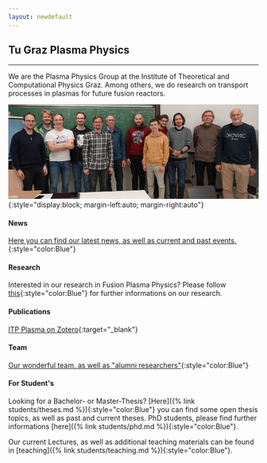 ```yaml
---
layout: newdefault
---
```

## Tu Graz Plasma Physics

----

We are the Plasma Physics Group at the Institute of Theoretical and Computational Physics Graz.
Among others, we do research on transport processes in plasmas for future fusion reactors.
<!---(This is a filler space which will eventually be filled with meaningful information about the Team, the Research, etc.)--->

![The Plasma Physics group at Graz University of Technology](/assets/Team/team.jpg "TUG ITPCP Plasma Group"){:style="display:block; margin-left:auto; margin-right:auto"}

#### News

[Here you can find our latest news, as well as current and past events.](/newsupdates "TUG ITP Plasma News"){:style="color:Blue"}

#### Research

Interested in our research in Fusion Plasma Physics? 
Please follow [this](/research "TUG ITP Plasma Research"){:style="color:Blue"} for further informations on our research.

#### Publications

<!---[Here you can find our publications](/publications "TUG ITP Plasma Publications")--->
[ITP Plasma on Zotero](https://www.zotero.org/itpplasma){:target="_blank"}

#### Team

<!---[Our wonderful team, as well as "alumni researchers"](/team/team "TUG ITP Plasma Group")--->
[Our wonderful team, as well as "alumni researchers"](/team "TUG ITP Plasma Group"){:style="color:Blue"}

#### For Student's


Looking for a Bachelor- or Master-Thesis? [Here]({% link students/theses.md %}){:style="color:Blue"} you can find some open thesis topics, as well as past and current theses. PhD students, please find further informations [here]({% link students/phd.md %}){:style="color:Blue"}.

Our current Lectures, as well as additional teaching materials can be found in [teaching]({% link students/teaching.md %}){:style="color:Blue"}.
